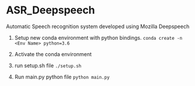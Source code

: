 # ASR_Deepspeech
Automatic Speech recognition system developed using Mozilla Deepspeech

1. Setup new conda environment with python bindings. 
`conda create -n <Env Name> python=3.6`

2. Activate the conda environment

3. run setup.sh file
`./setup.sh`

4. Run main.py python file
`python main.py`

